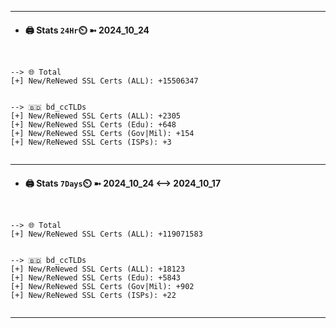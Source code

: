 

---
- #### 🖨️ **Stats** `24Hr`⏲️ ➼ 2024_10_24
```console


--> 🌐 Total
[+] New/ReNewed SSL Certs (ALL): +15506347


--> 🇧🇩 bd_ccTLDs
[+] New/ReNewed SSL Certs (ALL): +2305
[+] New/ReNewed SSL Certs (Edu): +648
[+] New/ReNewed SSL Certs (Gov|Mil): +154
[+] New/ReNewed SSL Certs (ISPs): +3


```

---
- #### 🖨️ **Stats** `7Days`⏲️ ➼ 2024_10_24 <--> 2024_10_17
```console


--> 🌐 Total
[+] New/ReNewed SSL Certs (ALL): +119071583


--> 🇧🇩 bd_ccTLDs
[+] New/ReNewed SSL Certs (ALL): +18123
[+] New/ReNewed SSL Certs (Edu): +5843
[+] New/ReNewed SSL Certs (Gov|Mil): +902
[+] New/ReNewed SSL Certs (ISPs): +22


```

---

